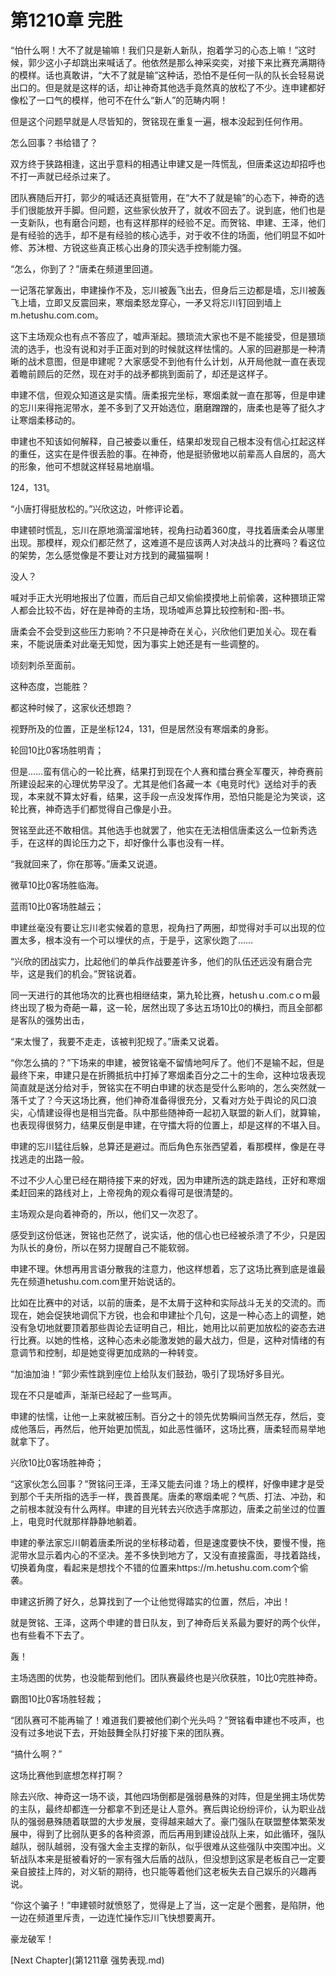 # 第1210章 完胜

“怕什么啊！大不了就是输嘛！我们只是新人新队，抱着学习的心态上嘛！”这时候，郭少这小子却跳出来喊话了。他依然是那么神采奕奕，对接下来比赛充满期待的模样。话也真敢讲，“大不了就是输”这种话，恐怕不是任何一队的队长会轻易说出口的。但是就是这样的话，却让神奇其他选手竟然真的放松了不少。连申建都好像松了一口气的模样，他可不在什么“新人”的范畴内啊！

但是这个问题早就是人尽皆知的，贺铭现在重复一遍，根本没起到任何作用。

怎么回事？书给错了？

双方终于狭路相逢，这出乎意料的相遇让申建又是一阵慌乱，但唐柔这边却招呼也不打一声就已经杀过来了。

团队赛随后开打，郭少的喊话还真挺管用，在“大不了就是输”的心态下，神奇的选手们很能放开手脚。但问题，这些家伙放开了，就收不回去了。说到底，他们也是一支新队，也有磨合问题，也有这样那样的经验不足。而贺铭、申建、王泽，他们是有经验的选手，却不是有经验的核心选手，对于收不住的场面，他们明显不如叶修、苏沐橙、方锐这些真正核心出身的顶尖选手控制能力强。

“怎么，你到了？”唐柔在频道里回道。

一记落花掌轰出，申建操作不及，忘川被轰飞出去，但身后三边都是墙，忘川被轰飞上墙，立即又反震回来，寒烟柔怒龙穿心，一矛又将忘川钉回到墙上m.hetushu.com.com。

这下主场观众也有点不答应了，嘘声渐起。猥琐流大家也不是不能接受，但是猥琐流的选手，也没有说和对手正面对到的时候就这样怯懦的。人家的回避那是一种清晰的战术意图，但是申建呢？大家感受不到他有什么计划，从开局他就一直在表现着瞻前顾后的茫然，现在对手的战矛都挑到面前了，却还是这样子。

申建不信，但观众知道这是实情。唐柔报完坐标，寒烟柔就一直在那等，但是申建的忘川来得拖泥带水，差不多到了又开始选位，磨磨蹭蹭的，唐柔也是等了挺久才让寒烟柔移动的。

申建也不知该如何解释，自己被委以重任，结果却发现自己根本没有信心扛起这样的重任，这实在是件很丢脸的事。在神奇，他是挺骄傲地以前辈高人自居的，高大的形象，他可不想就这样轻易地崩塌。

124，131。

“小唐打得挺放松的。”兴欣这边，叶修评论着。

申建顿时慌乱，忘川在原地滴溜溜地转，视角扫动着360度，寻找着唐柔会从哪里出现。那模样，观众们都茫然了，这难道不是应该两人对决战斗的比赛吗？看这位的架势，怎么感觉像是不要让对方找到的藏猫猫啊！

没人？

喊对手正大光明地报出了位置，而后自己却又偷偷摸摸地上前偷袭，这种猥琐正常人都会比较不齿，好在是神奇的主场，现场嘘声总算比较控制和-图-书。

唐柔会不会受到这些压力影响？不只是神奇在关心，兴欣他们更加关心。现在看来，不能说唐柔对此毫无知觉，因为事实上她还是有一些调整的。

顷刻刺杀至面前。

这种态度，岂能胜？

都这种时候了，这家伙还想跑？

视野所及的位置，正是坐标124，131，但是居然没有寒烟柔的身影。

轮回10比0客场胜明青；

但是……蛮有信心的一轮比赛，结果打到现在个人赛和擂台赛全军覆灭，神奇赛前所建设起来的心理优势早没了。尤其是他们各藏一本《电竞时代》送给对手的表现，本来就不算太好看，结果，这手段一点没发挥作用，恐怕只能是沦为笑谈，这轮比赛，神奇选手们都觉得自己像是小丑。

贺铭至此还不敢相信。其他选手也就罢了，他实在无法相信唐柔这么一位新秀选手，在这样的舆论压力之下，却好像什么事也没有一样。

“我就回来了，你在那等。”唐柔又说道。

微草10比0客场胜临海。

蓝雨10比0客场胜越云；

申建丝毫没有要让忘川老实候着的意思，视角扫了两圈，却觉得对手可以出现的位置太多，根本没有一个可以埋伏的点，于是乎，这家伙跑了……

“兴欣的团战实力，比起他们的单兵作战要差许多，他们的队伍还远没有磨合完毕，这是我们的机会。”贺铭说着。

同一天进行的其他场次的比赛也相继结束，第九轮比赛，hetushｕ.com.cｏｍ最终出现了极为奇葩一幕，这一轮，居然出现了多达五场10比0的横扫，而且全部都是客队的强势出击，

“来太慢了，我要不走走，该被判犯规了。”唐柔又说着。

“你怎么搞的？”下场来的申建，被贺铭毫不留情地呵斥了。他们不是输不起，但是最终下来，申建只是在折腾抵抗中打掉了寒烟柔百分之二十的生命，这种垃圾表现简直就是送分给对手，贺铭实在不明白申建的状态是受什么影响的，怎么突然就一落千丈了？今天这场比赛，他们神奇准备得很充分，又看对方处于舆论的风口浪尖，心情建设得也是相当完备。队中那些随神奇一起初入联盟的新人们，就算输，也表现得很努力，结果反倒是申建，在守擂大将的位置上，却是这样的不堪入目。

申建的忘川猛往后躲，总算还是避过。而后角色东张西望着，看那模样，像是在寻找逃走的出路一般。

不过不少人心里已经在期待接下来的好戏，因为申建所选的跳走路线，正好和寒烟柔赶回来的路线对上，上帝视角的观众看得可是很清楚的。

主场观众是向着神奇的，所以，他们又一次忍了。

感受到这份低迷，贺铭也茫然了，说实话，他的信心也已经被杀溃了不少，只是因为队长的身份，所以在努力提醒自己不能软弱。

申建不理。休想再用言语分散我的注意力，他这样想着，忘了这场比赛到底是谁最先在频道hetushu.com.com里开始说话的。

比如在比赛中的对话，以前的唐柔，是不太屑于这种和实际战斗无关的交流的。而现在，她会促狭地调侃下方锐，也会和申建扯个几句，这是一种心态上的调整，她没有急切地就要顶着那些舆论去证明自己，相比，她用比以前更加放松的姿态去进行比赛。以她的性格，这种心态未必能激发她的最大战力，但是，这种对情绪的有意调节和控制，却是她变得更加成熟的一种转变。

“加油加油！”郭少索性跳到座位上给队友们鼓劲，吸引了现场好多目光。

现在不只是嘘声，渐渐已经起了一些骂声。

申建的怯懦，让他一上来就被压制。百分之十的领先优势瞬间当然无存，然后，变成他落后，再然后，他开始更加慌乱，如此恶性循环，这场比赛，唐柔轻而易举地就拿下了。

兴欣10比0客场胜神奇；

“这家伙怎么回事？”贺铭问王泽，王泽又能去问谁？场上的模样，好像申建才是受到那个千夫所指的选手一样，畏首畏尾。唐柔的寒烟柔呢？气质、打法、冲劲，和之前根本就没有什么两样。申建的目光转去兴欣选手席那边，唐柔之前坐过的位置上，电竞时代就那样静静地躺着。

申建的拳法家忘川朝着唐柔所说的坐标移动着，但是速度要快不快，要慢不慢，拖泥带水显示着内心的不坚决。差不多快到地方了，又没有直接露面，寻找着路线，切换着角度，看起来是想找个不错的位置来https://m.hetushu.com.com个偷袭。

申建这折腾了好久，总算找到了一个让他觉得踏实的位置，然后，冲出！

就是贺铭、王泽，这两个申建的昔日队友，到了神奇后关系最为要好的两个伙伴，也有些看不下去了。

轰！

主场选图的优势，也没能帮到他们。团队赛最终也是兴欣获胜，10比0完胜神奇。

霸图10比0客场胜轻裁；

“团队赛可不能再输了！难道我们要被他们剃个光头吗？”贺铭看申建也不吱声，也没有过多地说下去，开始鼓舞全队打好接下来的团队赛。

“搞什么啊？”

这场比赛他到底想怎样打啊？

除去兴欣、神奇这一场不谈，其他四场倒都是强弱悬殊的对阵，但是坐拥主场优势的主队，最终却都连一分都拿不到还是让人意外。赛后舆论纷纷评价，认为职业战队的强弱悬殊随着联盟的大步发展，变得越来越大了。豪门强队在联盟整体繁荣发展中，得到了比弱队更多的各种资源，而后再用到建设战队上来，如此循环，强队越队，弱队越弱，没有强大金主支撑的新队，似乎很难从这些强队中突围冲出。义斩战队本来是挺被看好的一家有强大后盾的战队，但没想到这家是老板自己一定要亲自披挂上阵的，对义斩的期待，也只能等着他们这老板失去自己娱乐的兴趣再说。

“你这个骗子！”申建顿时就愤怒了，觉得是上了当，这一定是个圈套，是陷阱，他一边在频道里斥责，一边连忙操作忘川飞快想要离开。

豪龙破军！



[Next Chapter](第1211章 强势表现.md)